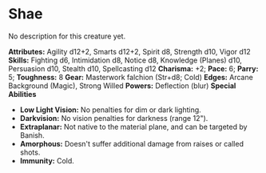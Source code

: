 # Shae

No description for this creature yet.

**Attributes:** Agility d12+2, Smarts d12+2, Spirit d8, Strength d10,
Vigor d12
**Skills:** Fighting d6, Intimidation d8, Notice d8, Knowledge (Planes)
d10, Persuasion d10, Stealth d10, Spellcasting d12
**Charisma:** +2; **Pace:** 6; **Parry:** 5; **Toughness:** 8
**Gear:** Masterwork falchion (Str+d8; Cold)
**Edges:** Arcane Background (Magic), Strong Willed
**Powers:** Deflection (blur)
**Special Abilities**

- **Low Light Vision:** No penalties for dim or dark lighting.
- **Darkvision:** No vision penalties for darkness (range 12").
- **Extraplanar:** Not native to the material plane, and can be targeted
by Banish.
- **Amorphous:** Doesn't suffer additional damage from raises or called
shots.
- **Immunity:** Cold.
